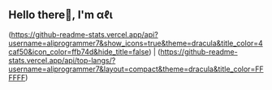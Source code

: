 
<h2>Hello there👋, I'm αℓι</h2>

<!--
<p align="left"> <img src="https://komarev.com/ghpvc/?username=aliprogrammer7&label=Profile%20views&color=129e00&style=plastic" alt="aliprogrammer7" /> </p>

- 🙋🏻‍♂ A android programmer.
- 🧑🏻‍💻‌ I’m currently working on Kotlin and Java.
 📚 I’m currently learning Html, Css, Bootstrap and Javascript.-->


 (https://github-readme-stats.vercel.app/api?username=aliprogrammer7&show_icons=true&theme=dracula&title_color=4caf50&icon_color=ffb74d&hide_title=false) | (https://github-readme-stats.vercel.app/api/top-langs/?username=aliprogrammer7&layout=compact&theme=dracula&title_color=FFFFFF) 

<!--
<p><img align="center" src="https://github-readme-streak-stats.herokuapp.com/?user=aliprogrammer7&" alt="aliprogrammer7" /></p>
-->

<!--
<h5 align="left">Languages and Tools:</h5>
<p align="left"> <a href="https://developer.android.com" target="_blank"> <img src="https://raw.githubusercontent.com/devicons/devicon/master/icons/android/android-original-wordmark.svg" alt="android" width="40" height="40"/> </a> <a href="https://www.java.com" target="_blank"> <img src="https://www.vectorlogo.zone/logos/kotlinlang/kotlinlang-icon.svg" alt="kotlin" width="40" height="40"/> </a> 
 <img src="https://raw.githubusercontent.com/devicons/devicon/master/icons/java/java-original.svg" alt="java" width="40" height="40"/> </a> <a href="https://kotlinlang.org" target="_blank"></p>
-->
